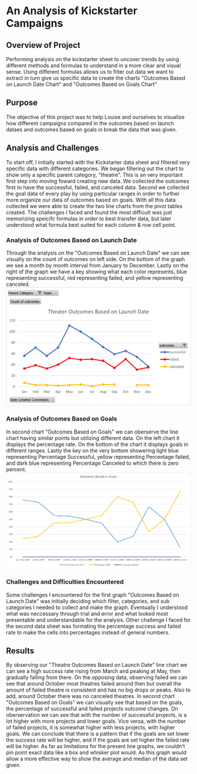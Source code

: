 # An Analysis of Kickstarter Campaigns
## Overview of Project
Performing analysis on the kickstarter sheet to uncover trends by using different methods and formulas to understand in a more clear and visual sense. Using different formulas allows us to filter out data we want to extract in turn give us specific data to create the charts "Outcomes Based on Launch Date Chart" and "Outcomes Based on Goals Chart"
## Purpose
The objective of this project was to help Louise and ourselves to visualize how different campaigns compared in the outcomes based on launch dataes and outcomes based on goals in break the data that was given. 
## Analysis and Challenges
To start off, I initially started with the Kickstarter data sheet and filtered very specific data with different categories. We began filtering out the chart to show only a specific parent category, "theatre". This is an very important first step into moving foward creating new data. We collected the outcomes first to have the successful, failed, and canceled data. Second we collected the goal data of every play by using particular ranges in order to further more organize our data of outcomes based on goals. With all this data collected we were able to create the two line charts from the pivot tables created. The challenges I faced and found the most difficult was just memorizing speicifc formulas in order to best transfer data, but later understood what formula best suited for each column & row cell point.
### Analysis of Outcomes Based on Launch Date
Through the analysis on the "Outcomes Based on Launch Date" we can see visually on the count of outcomes on left side. On the bottom of the graph we see a month by month interval from January to December. Lastly on the right of the graph we have a key showing what each color represents, blue representing successful, red representing failed, and yellow representing canceled.
![alt text](https://github.com/edyi8001/Kickstarter-Analysis/blob/main/Theater_Outcomes_vs_Launch.png)
### Analysis of Outcomes Based on Goals
In second chart "Outcomes Based on Goals" we can oberserve the line chart having similar points but utilizing different data. On the left chart it displays the percentage rate. On the bottom of the chart it displays goals in different ranges. Lastly the key on the very bottom showering light blue representing Percentage Successful, yellow representing Percentage failed, and dark blue representing Percentage Canceled to which there is zero percent.
![alt text](https://github.com/edyi8001/Kickstarter-Analysis/blob/main/Outcomes_vs_Goals.png)
### Challenges and Difficulties Encountered
Some challenges I encountered for the first graph "Outcomes Based on Launch Date" was initially deciding which filter, categories, and sub categories I needed to collect and make the graph. Eventually I understood what was neccessary through trial and error and what looked most presentable and understandable for the analysis. Other challenge I faced for the second data sheet was formating the percentage success and failed rate to make the cells into percentages instead of general numbers. 
## Results
By observing our "Theatre Outcomes Based on Launch Date" line chart we can see a high success rate rising from March and peaking at May, then gradually falling from there. On the opposing data, observing failed we can see that around October most theatres failed around then but overall the amount of failed theatre is consistent and has no big drops or peaks. Also to add, around October there was no canceled theatres. In second chart "Outcomes Based on Goals" we can visually see that based on the goals, the percentage of successful and failed projects outcome changes. On oberservation we can see that with the number of successful projects, is a lot higher with more projects and lower goals. Vice versa, with the number of failed projects, it is somewhat higher with less projects, with higher goals. We can conclude that there is a pattern that if the goals are set lower the success rate will be higher, and if the goals are set higher the failed rate will be higher. As far as limitations for the present line graphs, we couldn't pin point exact data like a box and whisker plot would. As this graph would allow a more effective way to show the average and median of the data set given.
